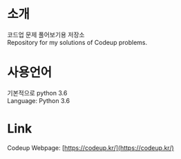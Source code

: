 # 소개
코드업 문제 풀어보기용 저장소  
Repository for my solutions of Codeup problems.  
  
# 사용언어
기본적으로 python 3.6  
Language: Python 3.6  

# Link 
Codeup Webpage: [https://codeup.kr/](https://codeup.kr/)  
